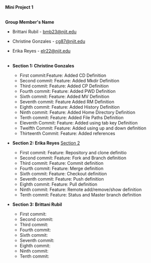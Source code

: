 **Mini Project 1**
<br><br>

**Group Member's Name**

- Brittani Rubil - bmb23@njit.edu
- Christine Gonzales - cg87@njit.edu
- Erika Reyes - elr22@njit.edu
<br><br>

- **Section 1: Christine Gonzales**
	- First commit:Feature: Added CD Definition
	- Second commit: Feature: Added Mkdir Definition
	- Third commit: Feature: Added CP Definition
	- Fourth commit: Feature: Added PWD Definition
	- Sixth commit: Feature: Added MV Definition
	- Seventh commit: Feature Added RM Definition 
	- Eighth commit: Feature: Added History Definition
	- Ninth commit: Feature: Added Home Directory Definition 
	- Tenth commit: Feature: Added File Paths Definition
	- Eleventh Commit: Feature: Added using tab key Definition
	- Twelfth Commit: Feature: Added using up and down definition
	- Thirteenth Commit: Feature: Added references 

 
- **Section 2: Erika Reyes** [Section 2](https://github.com/brittrubil/miniproject1-practice/blob/Section2/section2.md)
	- First commit: Feature: Repository and clone definitio
	- Second commit: Feature: Fork and Branch definition
	- Third commit: Feature: Commit definition
	- Fourth commit: Feature: Merge definition
	- Sixth commit: Feature: Checkout definition
	- Seventh commit: Feature: Push definition
	- Eighth commit: Feature: Pull definition
	- Ninth commit: Feature: Remote add/remove/show definition
	- Tenth commit: Feature: Status and Master branch definition
 
- **Section 3: Brittani Rubil**
	- First commit:
	- Second commit:
	- Third commit:
	- Fourth commit:
	- Sixth commit:
	- Seventh commit:
	- Eighth commit:
	- Ninth commit:
	- Tenth commit: 
 


